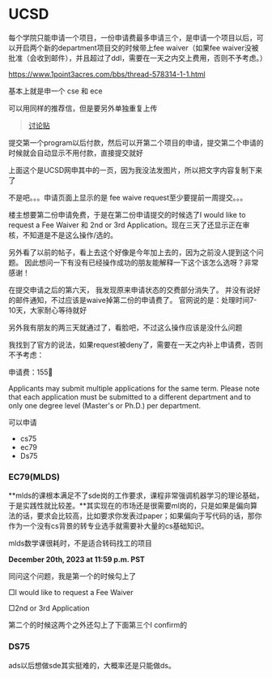 # UCSD

每个学院只能申请一个项目，一份申请费最多申请三个，是申请一个项目以后，可以开启两个新的department项目交的时候带上fee waiver（如果fee waiver没被批准（会收到邮件），并且超过了ddl，需要在一天之内交上费用，否则不予考虑。）

https://www.1point3acres.com/bbs/thread-578314-1-1.html

基本上就是申一个 cse 和 ece

可以用同样的推荐信，但是要另外单独重复上传

> [讨论贴](https://www.1point3acres.com/bbs/thread-571470-2-1.html)

提交第一个program以后付款，然后可以开第二个项目的申请，提交第二个申请的时候就会自动显示不用付款，直接提交就好

上面这个是UCSD网申其中的一页，因为我没法发图片，所以把文字内容复制下来了

不是吧。。。申请页面上显示的是 fee waive request至少要提前一周提交。。。

楼主想要第二份申请免费，于是在第二份申请提交的时候选了I would like to request a Fee Waiver 和 2nd or 3rd Application。现在三天了还显示正在审核，不知道是不是这么操作/选的。

另外看了以前的帖子，看上去这个好像是今年加上去的，因为之前没人提到这个问题。 因此想问一下有没有已经操作成功的朋友能解释一下这个该怎么选呀？非常感谢！

在提交申请之后的第六天， 我发现原来申请状态的交费部分消失了。  并没有说好的邮件通知，不过应该是waive掉第二份的申请费了。  官网说的是：处理时间7-10天，大家耐心等待就好

另外我有朋友的两三天就通过了，看脸吧，不过这么操作应该是没什么问题

我找到了官方的说法，如果request被deny了，需要在一天之内补上申请费，否则不予考虑：

申请费：155🔪

Applicants may submit multiple applications for the same term. Please note that each application must be submitted to a different department and to only one degree level (Master's or Ph.D.) per department.

可以申请

- cs75
- ec79
- Ds75

### EC79(MLDS)

**mlds的课根本满足不了sde岗的工作要求，课程非常强调机器学习的理论基础，于是实践性就比较差。**其实现在的市场还是很需要ml岗的，只是如果是偏向算法的话，要求会比较高，比如要求你发表过paper；如果偏向于写代码的话，那你作为一个没有cs背景的转专业选手就需要补大量的cs基础知识。

mlds数学课很耗时，不是适合转码找工的项目

**December 20th, 2023 at 11:59 p.m. PST**

同问这个问题，我是第一个的时候勾上了

□I would like to request a Fee Waiver

□2nd or 3rd Application

第二个的时候这两个之外还勾上了下面第三个I confirm的

### DS75

ads以后想做sde其实挺难的，大概率还是只能做ds。